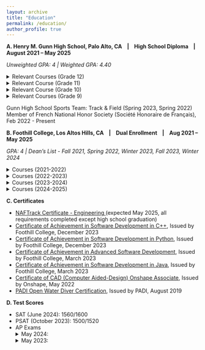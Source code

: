 ```yaml
---
layout: archive
title: "Education"
permalink: /education/
author_profile: true
---
```


**A. Henry M. Gunn High School, Palo Alto, CA    &nbsp;&nbsp;  \| &nbsp;&nbsp; High School Diploma  &nbsp;&nbsp;   \| &nbsp;&nbsp;  August 2021 – May 2025**

*Unweighted GPA: 4  \| Weighted GPA: 4.40*

<details> 

<summary>Relevant Courses (Grade 12) </summary>
<ul>
  <li> Engineering Technology (Gunn Robotics Team) </li>
  <li> AP Physics C (Mechanics and Electricity & Magnetism) </li>
  <li> Advanced Video Production Honors </li>
  <li> AP English Literature & Comprehension </li>
  <li> AP Economics (Macro & Micro) </li>
  </ul>
</details>

<details>

<summary> Relevant Course (Grade 11) </summary>
<ul>
  <li> Engineering Technology (Gunn Robotics Team) </li>
  <li> Digital Electronics </li>
  <li> AP Calculus BC </li>
  <li> AP Chemistry </li>
  <li> AP US History </li>
  <li> AAR-D (Advanced Authentic Research-Dual Enrollment) </li>
</ul>
</details>

<details>
 <summary> Relevant Course (Grade 10) </summary>
 <ul>
  <li> Principles of Engineering and Robotics PLTW Honors </li>
  <li> AP Computer Science A </li>
  <li> Analysis Honors </li>
  <li> Chemistry Honors  </li>
  <li> French 3 </li>
  <li> Social Justice Pathway courses (US Govt, Contemporary World History) </li>
  </ul>
</details>

<details>
<summary> Relevant Courses (Grade 9)  </summary>
<ul>
  <li> Introduction to Engineering and Design PLTW Honors </li>
  <li> Algebra 2/Trigonometry Honors </li>
  <li> Biology Honors </li>
  <li> French 2 </li>
</ul>
</details>

  Gunn High School Sports Team:  Track & Field (Spring 2023, Spring 2022)
 Member of French National Honor Society (Société Honoraire de Français), Feb 2022 - Present 


**B. Foothill College, Los Altos Hills, CA  &nbsp;&nbsp;  \| &nbsp;&nbsp;  Dual Enrollment		 &nbsp;&nbsp;     \|          &nbsp;&nbsp;                       Aug 2021 – May 2025**

*GPA: 4  \| Dean’s List - Fall 2021, Spring 2022, Winter 2023, Fall 2023, Winter 2024*

<details>
<summary> Courses (2021-2022)</summary>
<ul>
<li> CS 1A  (Object-Oriented Programming Methodologies in Java) </li>
<li> CS 3A  (Object-Oriented Programming Methodologies in Python)</li> 
<li> CS 1B  (Intermediate Software Design in Java) </li> 
<li> CS 2A  (Object-Oriented Programming Methodologies in C++) </li>
<li> CS 3B  (Intermediate Software Design in Python) </li>
<li> CS 22A (JavaScript for Programmers) </li> 
</ul>
</details>

<details>
<summary> Courses (2022-2023)</summary>
<ul>
<li> CS 1C  (Advanced Data Structures & Algorithms in Java)</li> 
<li> CS 31A (Introduction to Database Management Systems)</li>
<li> Math 10 (Elementary Statistics) </li>
<li> CS 2B   (Intermediate Software Design in C++) </li>
</ul>
</details>


<details>
<summary> Courses (2023-2024)</summary>
<ul>
<li> Math 22 (Discrete Mathematics) </li>
<li> LINC	66C (Search/Research Internet)</li> 
<li> LINC 77  (Design Thinking Overview) </li>
<li> Math 1C (Multivariable Calculus) </li>
<li> LINC 63  (Cloud-Based Data Analysis Tools) </li>
<li> LINC 90C (Online Collaboration Tools) </li> 
<li> LINC 58  (Global Project-Based Learning)</li>
<li> LINC 66E (Cloud-Based Publishing Tools) </li>
<li> LINC 79  (Multi-media Project Production) </li>
</ul>
</details>

<details>
<summary> Courses (2024-2025)</summary>

</details>

<ul>
</ul>

**C. Certificates**
<ul>
<li> <a href="https://naf.org/our-approach/naftrack">NAFTrack Certificate  - Engineering  </a>(expected May 2025, all  requirements completed  except high school graduation)</li>
<li> <a href="https://catalog.foothill.edu/degrees-certificates/computer-science/index.html#text">Certificate of Achievement in Software Development in C++</a>, Issued by Foothill College,  December 2023 </li>
<li> <a href="https://catalog.foothill.edu/degrees-certificates/computer-science/index.html#text">Certificate of Achievement in Software Development in Python</a>, Issued by Foothill College, December 2023</li>
<li> <a href="https://catalog.foothill.edu/degrees-certificates/computer-science/index.html#text">Certificate of Achievement in Advanced Software Development</a>, Issued by Foothill College, March 2023</li>
<li> <a href="https://catalog.foothill.edu/degrees-certificates/computer-science/index.html#text">Certificate of Achievement in Software Development in Java</a>, Issued by Foothill College, March 2023</li>
<li> <a href="https://learn.onshape.com/courses/certified-onshape-associate">Certificate of CAD (Computer Aided-Design) Onshape Associate</a>, Issued by Onshape, May 2022</li>
<li> <a href="https://www.padi.com/courses/open-water-diver">PADI Open Water Diver Certification</a>, Issued by PADI, August 2019</li>

</ul>

**D. Test Scores**

<ul>

<li>SAT (June 2024): 1560/1600</li>

<li>PSAT (October 2023): 1500/1520</li>




<li>AP Exams </li>


<details>
<summary>May 2024:</summary>
<ul>
<li>AP Chemistry: 5/5</li>
<li>AP US History: 5/5</li>
<li>AP Calculus BC: 5/5</li>
</ul>
</details>

<details>

<summary>May 2023: </summary>
<ul>
<li>AP Computer Science A: 5/5</li>
<li>AP Statistics: 5/5</li>
</ul>
</details>

</ul>